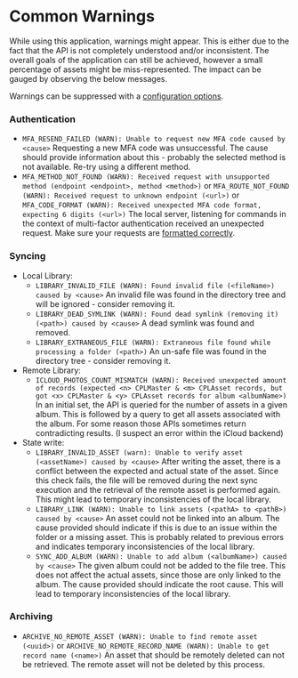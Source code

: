 # Common Warnings

While using this application, warnings might appear. This is either due to the fact that the API is not completely understood and/or inconsistent. The overall goals of the application can still be achieved, however a small percentage of assets might be miss-represented. The impact can be gauged by observing the below messages.

Warnings can be suppressed with a [configuration options](https://steilerdev.github.io/icloud-photos-sync/user-guides/cli/).

### Authentication

  - `MFA_RESEND_FAILED (WARN): Unable to request new MFA code caused by <cause>`
    Requesting a new MFA code was unsuccessful. The cause should provide information about this - probably the selected method is not available. Re-try using a different method.
  - `MFA_METHOD_NOT_FOUND (WARN): Received request with unsupported method (endpoint <endpoint>, method <method>)` or `MFA_ROUTE_NOT_FOUND (WARN): Received request to unknown endpoint (<url>)` or `MFA_CODE_FORMAT (WARN): Received unexpected MFA code format, expecting 6 digits (<url>)`
    The local server, listening for commands in the context of multi-factor authentication received an unexpected request. Make sure your requests are [formatted correctly](https://steilerdev.github.io/icloud-photos-sync/get-started/#multi-factor-authentication).

### Syncing

  - Local Library:
    - `LIBRARY_INVALID_FILE (WARN): Found invalid file (<fileName>) caused by <cause>`
      An invalid file was found in the directory tree and will be ignored - consider removing it.
    - `LIBRARY_DEAD_SYMLINK (WARN): Found dead symlink (removing it) (<path>) caused by <cause>`
      A dead symlink was found and removed.
    - `LIBRARY_EXTRANEOUS_FILE (WARN): Extraneous file found while processing a folder (<path>)`
      An un-safe file was found in the directory tree - consider removing it.
  - Remote Library:
    - `ICLOUD_PHOTOS_COUNT_MISMATCH (WARN): Received unexpected amount of records (expected <n> CPLMaster & <m> CPLAsset records, but got <x> CPLMaster & <y> CPLAsset records for album <albumName>)`
      In an initial set, the API is queried for the number of assets in a given album. This is followed by a query to get all assets associated with the album. For some reason those APIs sometimes return contradicting results. (I suspect an error within the iCloud backend)
  - State write:
    - `LIBRARY_INVALID_ASSET (warn): Unable to verify asset (<assetName>) caused by <cause>`
      After writing the asset, there is a conflict between the expected and actual state of the asset. Since this check fails, the file will be removed during the next sync execution and the retrieval of the remote asset is performed again. This might lead to temporary inconsistencies of the local library.
    - `LIBRARY_LINK (WARN): Unable to link assets (<pathA> to <pathB>) caused by <cause>`
      An asset could not be linked into an album. The cause provided should indicate if this is due to an issue within the folder or a missing asset. This is probably related to previous errors and indicates temporary inconsistencies of the local library.
    - `SYNC_ADD_ALBUM (WARN): Unable to add album (<albumName>) caused by <cause>`
      The given album could not be added to the file tree. This does not affect the actual assets, since those are only linked to the album. The cause provided should indicate the root cause. This will lead to temporary inconsistencies of the local library.

### Archiving

  - `ARCHIVE_NO_REMOTE_ASSET (WARN): Unable to find remote asset (<uuid>)` or `ARCHIVE_NO_REMOTE_RECORD_NAME (WARN): Unable to get record name (<name>)`
    An asset that should be remotely deleted can not be retrieved. The remote asset will not be deleted by this process.